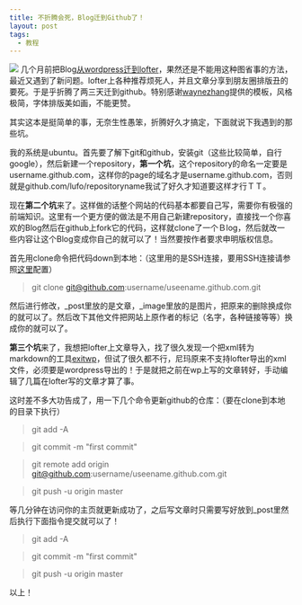 ```yaml
---
title: 不折腾会死，Blog迁到Github了！
layout: post
tags:
  - 教程
---
```


![](/media/files/2014/08/22/22.jpg) 
几个月前把Blog[从wordpress迁到lofter](http://lufo816.github.io/2014/06/08/ByeByeBeautiful.html)，果然还是不能用这种图省事的方法，最近又遇到了新问题。lofter上各种推荐烦死人，并且文章分享到朋友圈排版丑的要死。于是乎折腾了两三天迁到github。特别感谢[waynezhang](https://github.com/waynezhang/blog)提供的模板，风格极简，字体排版美如画，不能更赞。

其实这本是挺简单的事，无奈生性愚笨，折腾好久才搞定，下面就说下我遇到的那些坑。

我的系统是ubuntu。首先要了解下git和github，安装git（这些比较简单，自行google），然后新建一个repository，**第一个坑**，这个repository的命名一定要是username.github.com，这样你的page的域名才是username.github.com，否则就是github.com/lufo/repositoryname我试了好久才知道要这样才行ＴＴ。

现在**第二个坑**来了。这样做的话整个网站的代码基本都要自己写，需要你有极强的前端知识。这里有一个更方便的做法是不用自己新建repository，直接找一个你喜欢的Blog然后在github上fork它的代码，这样就clone了一个Ｂlog，然后就改一些内容让这个Blog变成你自己的就可以了！当然要按作者要求申明版权信息。

首先用clone命令把代码down到本地：（这里用的是SSH连接，要用SSH连接请参照[这里](http://beiyuu.com/github-pages/)配置）
>git clone git@github.com:username/useename.github.com.git

然后进行修改，_post里放的是文章，_image里放的是图片，把原来的删除换成你的就可以了。然后改下其他文件把网站上原作者的标记（名字，各种链接等等）换成你的就可以了。

**第三个坑**来了，我想把lofter上文章导入，找了很久发现一个把xml转为markdown的工具[exitwp](https://github.com/thomasf/exitwp)，但试了很久都不行，尼玛原来不支持lofter导出的xml文件，必须要是wordpress导出的！于是就把之前在wp上写的文章转好，手动编辑了几篇在lofter写的文章才算了事。

这时差不多大功告成了，用一下几个命令更新github的仓库：（要在clone到本地的目录下执行）
>git add -A

>git commit -m "first commit"

>git remote add origin git@github.com:username/useename.github.com.git

>git push -u origin master

等几分钟在访问你的主页就更新成功了，之后写文章时只需要写好放到_post里然后执行下面指令提交就可以了！
>git add -A

>git commit -m "first commit"

>git push -u origin master

以上！
